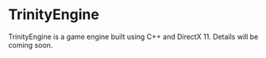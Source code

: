 # TrinityEngine
TrinityEngine is a game engine built using C++ and DirectX 11. Details will be coming soon.
